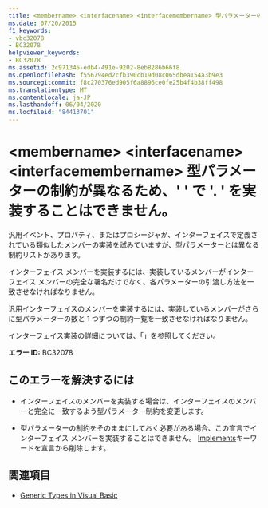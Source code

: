 ```yaml
---
title: <membername> <interfacename> <interfacemembername> 型パラメーターの制約が異なるため、' ' で '. ' を実装することはできません。
ms.date: 07/20/2015
f1_keywords:
- vbc32078
- BC32078
helpviewer_keywords:
- BC32078
ms.assetid: 2c971345-edb4-491e-9202-8eb8286b66f8
ms.openlocfilehash: f556794ed2cfb390cb19d08c065dbea154a3b9e3
ms.sourcegitcommit: f8c270376ed905f6a8896ce0fe25b4f4b38ff498
ms.translationtype: MT
ms.contentlocale: ja-JP
ms.lasthandoff: 06/04/2020
ms.locfileid: "84413701"
---
```

# <a name="membername-cannot-implement-interfacenameinterfacemembername-because-they-differ-by-type-parameter-constraints"></a>\<membername> \<interfacename> \<interfacemembername> 型パラメーターの制約が異なるため、' ' で '. ' を実装することはできません。
汎用イベント、プロパティ、またはプロシージャが、インターフェイスで定義されている類似したメンバーの実装を試みていますが、型パラメーターとは異なる制約リストがあります。  
  
 インターフェイス メンバーを実装するには、実装しているメンバーがインターフェイス メンバーの完全な署名だけでなく、各パラメーターの引渡し方法を一致させなければなりません。  
  
 汎用インターフェイスのメンバーを実装するには、実装しているメンバーがさらに型パラメーターの数と 1 つずつの制約一覧を一致させなければなりません。  
  
 インターフェイス実装の詳細については、「」を参照してください。  
  
 **エラー ID:** BC32078  
  
## <a name="to-correct-this-error"></a>このエラーを解決するには  
  
- インターフェイスのメンバーを実装する場合は、インターフェイスのメンバーと完全に一致するよう型パラメーター制約を変更します。  
  
- 型パラメーターの制約をそのままにしておく必要がある場合、この宣言でインターフェイス メンバーを実装することはできません。 [Implements](../language-reference/statements/implements-clause.md)キーワードを宣言から削除します。  
  
## <a name="see-also"></a>関連項目

- [Generic Types in Visual Basic](../programming-guide/language-features/data-types/generic-types.md)
